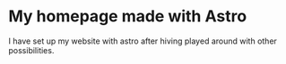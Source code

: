# My homepage made with Astro

I have set up my website with astro after hiving played around with other possibilities.